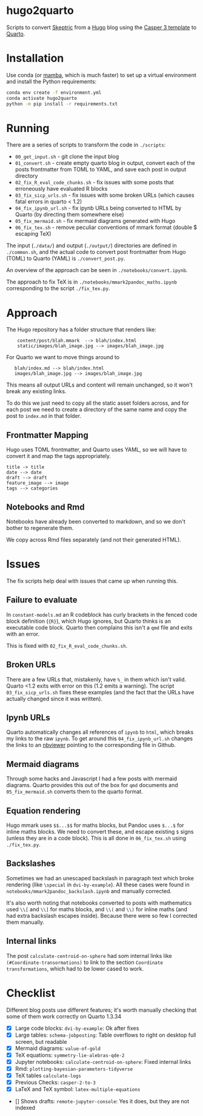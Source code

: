 # hugo2quarto
Scripts to convert [Skeptric](https://github.com/EdwardJRoss/skeptric) from a [Hugo](https://gohugo.io/) blog using the [Casper 3 template](https://github.com/jonathanjanssens/hugo-casper3) to [Quarto](https://quarto.org/).

# Installation

Use conda (or [mamba](https://github.com/mamba-org/mamba), which is much faster) to set up a virtual environment and install the Python requirements:

```sh
conda env create -f environment.yml
conda activate hugo2quarto
python -m pip install -r requirements.txt
```

# Running

There are a series of scripts to transform the code in `./scripts`:

- `00_get_input.sh` - git clone the input blog
- `01_convert.sh` - create empty quarto blog in output, convert each of the posts frontmatter from TOML to YAML, and save each post in output directory
- `02_fix_R_eval_code_chunks.sh` - fix issues with some posts that erroneously have evaluated R blocks
- `03_fix_sicp_urls.sh` - fix issues with some broken URLs (which causes fatal errors in quarto < 1.2)
- `04_fix_ipynb_url.sh` - fix ipynb URLs being converted to HTML by Quarto (by directing them somewhere else)
- `05_fix_mermaid.sh` - fix mermaid diagrams generated with Hugo
- `06_fix_tex.sh` - remove peculiar conventions of mmark format (double $ escaping TeX)

The input (`./data/`) and output (`./output/`) directories are defined in `./common.sh`, and the actual code to convert post frontmatter from Hugo (TOML) to Quarto (YAML) is `./convert_post.py`.

An overview of the approach can be seen in `./notebooks/convert.ipynb`.

The approach to fix TeX is in `./notebooks/mmark2pandoc_maths.ipynb` corresponding to the script `./fix_tex.py`.

# Approach

The Hugo repository has a folder structure that renders like:

```
    content/post/blah.mmark  --> blah/index.html
    static/images/blah_image.jpg --> images/blah_image.jpg
```

For Quarto we want to move things around to

```
   blah/index.md --> blah/index.html
   images/blah_image.jpg --> images/blah_image.jpg
```

This means all output URLs and content will remain unchanged, so it won't break any existing links.

To do this we just need to copy all the static asset folders across, and for each post we need to create a directory of the same name and copy the post to `index.md` in that folder.

## Frontmatter Mapping

Hugo uses TOML frontmatter, and Quarto uses YAML, so we will have to convert it and map the tags appropriately.

```
title -> title
date --> date
draft --> draft
feature_image --> image
tags --> categories
```

## Notebooks and Rmd

Notebooks have already been converted to markdown, and so we don't bother to regenerate them.

We copy across Rmd files separately (and not their generated HTML).

# Issues

The fix scripts help deal with issues that came up when running this.

## Failure to evaluate

In `constant-models.md` an R codeblock has curly brackets in the fenced code block definition (`{R}`), which Hugo ignores, but Quarto thinks is an executable code block.
Quarto then complains this isn't a `qmd` file and exits with an error.

This is fixed with `02_fix_R_eval_code_chunks.sh`.

## Broken URLs

There are a few URLs that, mistakenly, have `%_` in them which isn't valid.
Quarto <1.2 exits with error on this (1.2 emits a warning).
The script `03_fix_sicp_urls.sh` fixes these examples (and the fact that the URLs have actually changed since it was written).

## Ipynb URLs

Quarto automatically changes all references of `ipynb` to `html`, which breaks my links to the raw `ipynb`.
To get around this `04_fix_ipynb_url.sh` changes the links to an [nbviewer](https://nbviewer.org/) pointing to the corresponding file in Github.

## Mermaid diagrams

Through some hacks and Javascript I had a few posts with mermaid diagrams.
Quarto provides this out of the box for `qmd` documents and `05_fix_mermaid.sh` converts them to the quarto format.

## Equation rendering

Hugo mmark uses `$$...$$` for maths blocks, but Pandoc uses `$...$` for inline maths blocks.
We need to convert these, and escape existing `$` signs (unless they are in a code block).
This is all done in `06_fix_tex.sh` using `./fix_tex.py`.

## Backslashes

Sometimes we had an unescaped backslash in paragraph text which broke rendering (like `\special` in `dvi-by-example`).
All these cases were found in `notebooks/mmark2pandoc_backslash.ipynb` and manually corrected.

It's also worth noting that notebooks converted to posts with mathematics used `\\[` and `\\]` for maths blocks, and `\\(` and `\\)` for inline maths (and had extra backslash escapes inside).
Because there were so few I corrected them manually.

## Internal links

The post `calculate-centroid-on-sphere` had som internal links like `(#Coordinate-transormations)` to link to the section `Coordinate transformations`, which had to be lower cased to work.

# Checklist

Different blog posts use different features; it's worth manually checking that some of them work correctly on Quarto 1.3.34

- [x] Large code blocks: `dvi-by-example`: Ok after fixes
- [x] Large tables: `schema-jobposting`: Table overflows to right on desktop full screen, but readable
- [x] Mermaid diagrams: `value-of-gold`
- [x] TeX equations: `symmetry-lie-alebras-qde-2`
- [x] Jupyter notebooks: `calculate-centroid-on-sphere`: Fixed internal links
- [x] Rmd: `plotting-bayesian-parameters-tidyverse`
- [x] TeX tables `calculate-logs`
- [x] Previous Checks: `casper-2-to-3`
- [x] LaTeX and TeX symbol: `latex-multiple-equations`
- [] Shows drafts: `remote-jupyter-console`: Yes it does, but they are not indexed
